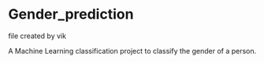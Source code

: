 # Gender_prediction
file created by vik

A Machine Learning classification project to classify the gender of a person.
